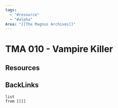```yaml
---
tags:
  - "#resource"
  - "#alpha"
Area: "[[The Magnus Archives]]"
---
```


# TMA 010 - Vampire Killer


## Resources


## BackLinks

```dataview
list
from [[]]
```

